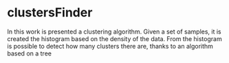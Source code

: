 # clustersFinder
In this work is presented a clustering algorithm.
Given a set of samples, it is created the histogram based on the density of the data.
From the histogram is possible to detect how many clusters there are, thanks to an algorithm based on a tree

